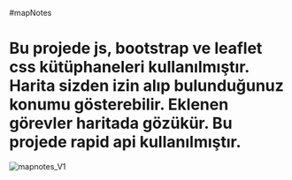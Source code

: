 #mapNotes

<h1>Bu projede js, bootstrap ve leaflet css kütüphaneleri kullanılmıştır.
Harita sizden izin alıp bulunduğunuz konumu gösterebilir.
Eklenen görevler haritada gözükür. Bu projede rapid api kullanılmıştır.</h1>

![mapnotes_V1](https://github.com/user-attachments/assets/442ed8a3-d109-4fbc-b215-2976a03b2067)

